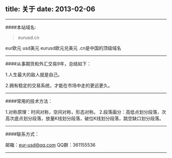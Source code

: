 title: 关于
date: 2013-02-06 
---
------
####本站域名:

>eurusd.cn  

eur欧元 usd美元 eurusd欧元兑美元 .cn是中国的顶级域名

------

####从事期货和外汇交易9年，总结如下：

1.人生最大的敌人就是自己。

2.拥有稳定的交易系统，才能在市场中走的更远更久。

------

####常用的技术方法：

1.对称原理：时间对称，空间对称，形态对称。
2.段落画分：高低点划分段落，次高次底点划分段落，放量K线划分段落，破位K线划分段落，跳空缺口划分段落。

------

####联系方式：

邮箱：eur-usd@qq.com QQ群：361155536

---

